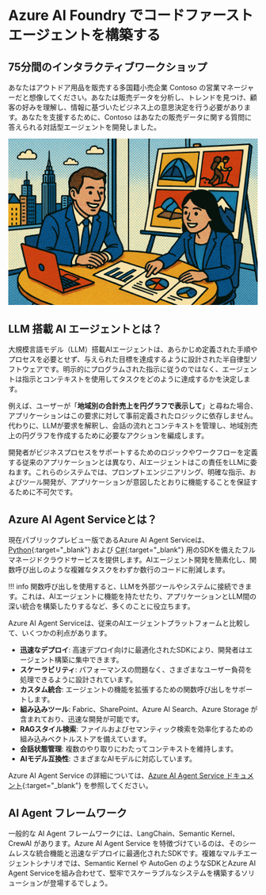 # Azure AI Foundry でコードファーストエージェントを構築する

## 75分間のインタラクティブワークショップ

あなたはアウトドア用品を販売する多国籍小売企業 Contoso の営業マネージャーだと想像してください。あなたは販売データを分析し、トレンドを見つけ、顧客の好みを理解し、情報に基づいたビジネス上の意思決定を行う必要があります。あなたを支援するために、Contoso はあなたの販売データに関する質問に答えられる対話型エージェントを開発しました。

![Contoso Sales Analysis Agent](media/persona.png)

## LLM 搭載 AI エージェントとは？

大規模言語モデル（LLM）搭載AIエージェントは、あらかじめ定義された手順やプロセスを必要とせず、与えられた目標を達成するように設計された半自律型ソフトウェアです。明示的にプログラムされた指示に従うのではなく、エージェントは指示とコンテキストを使用してタスクをどのように達成するかを決定します。

例えば、ユーザーが「**地域別の合計売上を円グラフで表示して**」と尋ねた場合、アプリケーションはこの要求に対して事前定義されたロジックに依存しません。代わりに、LLMが要求を解釈し、会話の流れとコンテキストを管理し、地域別売上の円グラフを作成するために必要なアクションを編成します。

開発者がビジネスプロセスをサポートするためのロジックやワークフローを定義する従来のアプリケーションとは異なり、AIエージェントはこの責任をLLMに委ねます。これらのシステムでは、プロンプトエンジニアリング、明確な指示、およびツール開発が、アプリケーションが意図したとおりに機能することを保証するために不可欠です。

## Azure AI Agent Serviceとは？

現在パブリックプレビュー版であるAzure AI Agent Serviceは、[Python](https://learn.microsoft.com/azure/ai-services/agents/quickstart?pivots=programming-language-python-azure){:target="_blank"} および [C#](https://learn.microsoft.com/azure/ai-services/agents/quickstart?pivots=programming-language-csharp){:target="_blank"} 用のSDKを備えたフルマネージドクラウドサービスを提供します。AIエージェント開発を簡素化し、関数呼び出しのような複雑なタスクをわずか数行のコードに削減します。

!!! info
    関数呼び出しを使用すると、LLMを外部ツールやシステムに接続できます。これは、AIエージェントに機能を持たせたり、アプリケーションとLLM間の深い統合を構築したりするなど、多くのことに役立ちます。

Azure AI Agent Serviceは、従来のAIエージェントプラットフォームと比較して、いくつかの利点があります。

- **迅速なデプロイ**: 高速デプロイ向けに最適化されたSDKにより、開発者はエージェント構築に集中できます。
- **スケーラビリティ**: パフォーマンスの問題なく、さまざまなユーザー負荷を処理できるように設計されています。
- **カスタム統合**: エージェントの機能を拡張するための関数呼び出しをサポートします。
- **組み込みツール**: Fabric、SharePoint、Azure AI Search、Azure Storage が含まれており、迅速な開発が可能です。
- **RAGスタイル検索**: ファイルおよびセマンティック検索を効率化するための組み込みベクトルストアを備えています。
- **会話状態管理**: 複数のやり取りにわたってコンテキストを維持します。
- **AIモデル互換性**: さまざまなAIモデルに対応しています。

Azure AI Agent Service の詳細については、[Azure AI Agent Service ドキュメント](https://learn.microsoft.com/azure/ai-services/agents/overview){:target="_blank"} を参照してください。

## AI Agent フレームワーク

一般的な AI Agent フレームワークには、LangChain、Semantic Kernel、CrewAI があります。Azure AI Agent Service を特徴づけているのは、そのシームレスな統合機能と迅速なデプロイに最適化されたSDKです。複雑なマルチエージェントシナリオでは、Semantic Kernel や AutoGen のようなSDKとAzure AI Agent Serviceを組み合わせて、堅牢でスケーラブルなシステムを構築するソリューションが登場するでしょう。